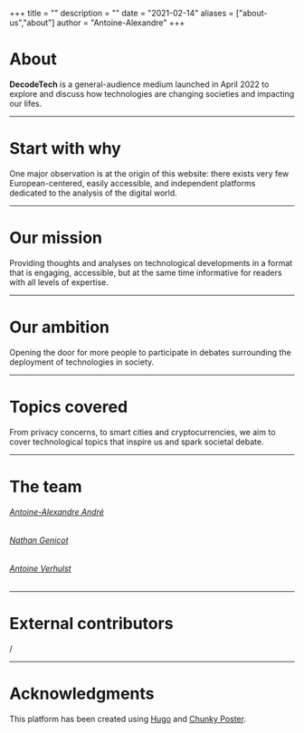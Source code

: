 +++
title = ""
description = ""
date = "2021-02-14"
aliases = ["about-us","about"]
author = "Antoine-Alexandre"
+++

# About

**DecodeTech** is a general-audience medium launched in April 2022 to explore and discuss how technologies are changing societies and impacting our lifes.  
***

# Start with why

One major observation is at the origin of this website: there exists very few European-centered, easily accessible, and independent platforms dedicated to the analysis of the digital world. 
***

# Our mission

Providing thoughts and analyses on technological developments in a format that is engaging, accessible, but at the same time informative for readers with all levels of expertise. 
***

# Our ambition

Opening the door for more people to participate in debates surrounding the deployment of technologies in society. 
***

# Topics covered

From privacy concerns, to smart cities and cryptocurrencies, we aim to cover technological topics that inspire us and spark societal debate.
***

# The team

###### [Antoine-Alexandre André](https://decodetech.eu/authors/antoine-alexandre/)
###### [Nathan Genicot](https://decodetech.eu/authors/nathan/)
###### [Antoine Verhulst](https://decodetech.eu/authors/antoine/)
***

# External contributors
/
***

# Acknowledgments

This platform has been created using [Hugo](https://gohugo.io/) and [Chunky Poster](https://github.com/puresyntax71/hugo-theme-chunky-poster).




